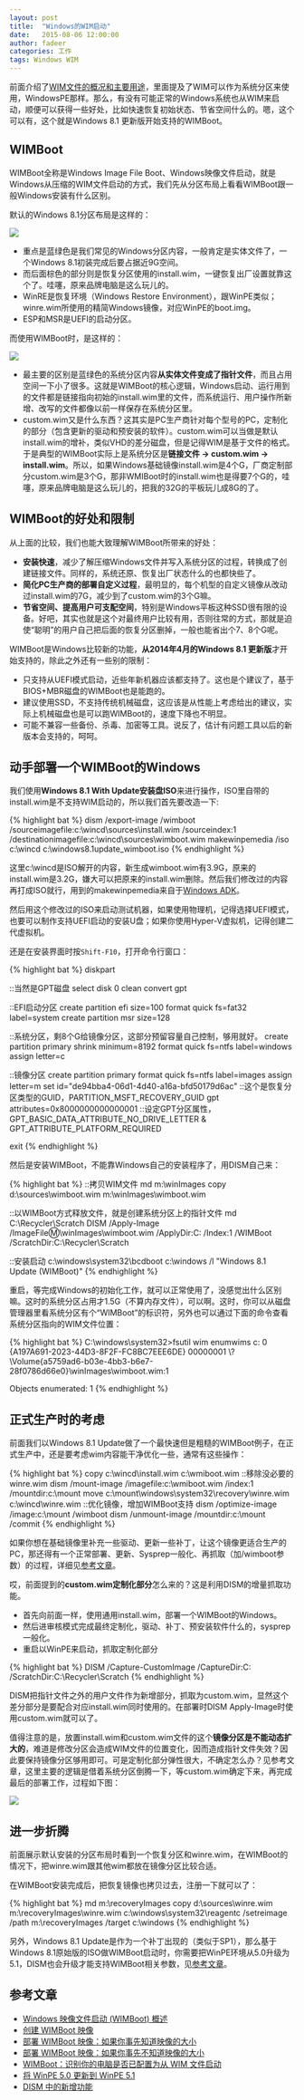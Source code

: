 ```yaml
---
layout: post
title:  "Windows的WIM启动"
date:   2015-08-06 12:00:00
author: fadeer
categories: 工作
tags: Windows WIM
---
```


前面介绍了[WIM文件的概况和主要用途][wimfile]，里面提及了WIM可以作为系统分区来使用，WindowsPE那样。那么，有没有可能正常的Windows系统也从WIM来启动，顺便可以获得一些好处，比如快速恢复初始状态、节省空间什么的。嗯，这个可以有，这个就是Windows 8.1 更新版开始支持的WIMBoot。

WIMBoot
----
WIMBoot全称是Windows Image File Boot、Windows映像文件启动，就是Windows从压缩的WIM文件启动的方式，我们先从分区布局上看看WIMBoot跟一般Windows安装有什么区别。

默认的Windows 8.1分区布局是这样的：

![](https://i-technet.sec.s-msft.com/dynimg/IC714838.png)

* 重点是蓝绿色是我们常见的Windows分区内容，一般肯定是实体文件了，一个Windows 8.1初装完成后要占据近9G空间。
* 而后面棕色的部分则是恢复分区使用的install.wim，一键恢复出厂设置就靠这个了。哇噻，原来品牌电脑是这么玩儿的。
* WinRE是恢复环境（Windows Restore Environment），跟WinPE类似；winre.wim所使用的精简Windows镜像，对应WinPE的boot.img。
* ESP和MSR是UEFI的启动分区。

而使用WIMBoot时，是这样的：

![](https://i-technet.sec.s-msft.com/dynimg/IC714836.png)

* 最主要的区别是蓝绿色的系统分区内容**从实体文件变成了指针文件**，而且占用空间一下小了很多。这就是WIMBoot的核心逻辑，Windows启动、运行用到的文件都是链接指向初始的install.wim里的文件，而系统运行、用户操作所新增、改写的文件都像以前一样保存在系统分区里。
* custom.wim又是什么东西？这其实是PC生产商针对每个型号的PC，定制化的部分（包含更新的驱动和预安装的软件）。custom.wim可以当做是默认install.wim的增补，类似VHD的差分磁盘，但是记得WIM是基于文件的格式。于是典型的WIMBoot实际上是系统分区是**链接文件 -> custom.wim -> install.wim**。所以，如果Windows基础镜像install.wim是4个G，厂商定制部分custom.wim是3个G，那非WMIBoot时的install.wim也是得要7个G的，哇噻，原来品牌电脑是这么玩儿的，把我的32G的平板玩儿成8G的了。

WIMBoot的好处和限制
----
从上面的比较，我们也能大致理解WIMBoot所带来的好处：

* **安装快速**，减少了解压缩Windows文件并写入系统分区的过程，转换成了创建链接文件。同样的，系统还原、恢复出厂状态什么的也都快些了。
* **简化PC生产商的部署自定义过程**，最明显的，每个机型的自定义镜像从改动过install.wim的7G，减少到了custom.wim的3个G嘛。
* **节省空间、提高用户可支配空间**，特别是Windows平板这种SSD很有限的设备。好吧，其实也就是这个对最终用户比较有用，否则往常的方式，那就是迫使“聪明”的用户自己把后面的恢复分区删掉，一般也能省出个7、8个G呢。

WIMBoot是Windows比较新的功能，**从2014年4月的Windows 8.1 更新版**才开始支持的，除此之外还有一些别的限制：

* 只支持从UEFI模式启动，近些年新机器应该都支持了。这也是个建议了，基于BIOS+MBR磁盘的WIMBoot也是能跑的。
* 建议使用SSD，不支持传统机械磁盘，这应该是从性能上考虑给出的建议，实际上机械磁盘也是可以跑WIMBoot的，速度下降也不明显。
* 可能不兼容一些备份、杀毒、加密等工具。说反了，估计有问题工具以后的新版本会支持的，呵呵。

动手部署一个WIMBoot的Windows
----
<!--preview-end-->
我们使用**Windows 8.1 With Update安装盘ISO**来进行操作，ISO里自带的install.wim是不支持WIM启动的，所以我们首先要改造一下:

{% highlight bat %}
dism /export-image /wimboot /sourceimagefile:c:\wincd\sources\install.wim /sourceindex:1 /destinationimagefile:c:\wincd\sources\wimboot.wim
makewinpemedia /iso c:\wincd c:\windows8.1update_wimboot.iso
{% endhighlight %}

这里c:\wincd是ISO解开的内容，新生成wimboot.wim有3.9G，原来的install.wim是3.2G，嫌大可以把原来的install.wim删除。然后我们修改过的内容再打成ISO就行，用到的makewinpemedia来自于[Windows ADK][wadk81u]。

然后用这个修改过的ISO来启动测试机器，如果使用物理机，记得选择UEFI模式，也要可以制作支持UEFI启动的安装U盘；如果你使用Hyper-V虚拟机，记得创建二代虚拟机。

还是在安装界面时按`Shift-F10`，打开命令行窗口：

{% highlight bat %}
diskpart

::当然是GPT磁盘
select disk 0
clean
convert gpt

::EFI启动分区
create partition efi size=100
format quick fs=fat32 label=system
create partition msr size=128

::系统分区，剩8个G给镜像分区，这部分预留容量自己控制，够用就好。
create partition primary
shrink minimum=8192
format quick fs=ntfs label=windows
assign letter=c

::镜像分区
create partition primary
format quick fs=ntfs label=images
assign letter=m
set id="de94bba4-06d1-4d40-a16a-bfd50179d6ac" ::这个是恢复分区类型的GUID，PARTITION_MSFT_RECOVERY_GUID
gpt attributes=0x8000000000000001 ::设定GPT分区属性，GPT_BASIC_DATA_ATTRIBUTE_NO_DRIVE_LETTER & GPT_ATTRIBUTE_PLATFORM_REQUIRED

exit
{% endhighlight %}

然后是安装WIMBoot，不能靠Windows自己的安装程序了，用DISM自己来：

{% highlight bat %}
::拷贝WIM文件
md m:\winImages
copy d:\sources\wimboot.wim m:\winImages\wimboot.wim

::以WIMBoot方式释放文件，就是创建系统分区上的指针文件
md C:\Recycler\Scratch
DISM /Apply-Image /ImageFile:m:\winImages\wimboot.wim /ApplyDir:C: /Index:1 /WIMBoot /ScratchDir:C:\Recycler\Scratch

::安装启动
c:\windows\system32\bcdboot c:\windows /l "Windows 8.1 Update (WIMBoot)"
{% endhighlight %}

重启，等完成Windows的初始化工作，就可以正常使用了，没感觉出什么区别嘛。这时的系统分区占用才1.5G（不算内存文件），可以啊。这时，你可以从磁盘管理器里看系统分区有个“WIMBoot”的标识符，另外也可以通过下面的命令查看系统分区指向的WIM文件位置：

{% highlight bat %}
C:\windows\system32>fsutil wim enumwims c:
   0 {A197A691-2023-44D3-8F2F-FC8BC7EEE6DE} 00000001 \\?\Volume{a5759ad6-b03e-4bb3-b6e7-28f0786d66e0}\winImages\wimboot.wim:1

Objects enumerated: 1
{% endhighlight %}

正式生产时的考虑
----
前面我们以Windows 8.1 Update做了一个最快速但是粗糙的WIMBoot例子，在正式生产中，还是要考虑wim内容能干净优化一些，通常有这些操作：

{% highlight bat %}
copy c:\wincd\install.wim c:\wmiboot.wim
::移除没必要的winre.wim
dism /mount-image /imagefile:c:\wmiboot.wim /index:1 /mountdir:c:\mount
move c:\mount\windows\system32\recovery\winre.wim c:\wincd\winre.wim
::优化镜像，增加WIMBoot支持
dism /optimize-image /image:c:\mount /wimboot
dism /unmount-image /mountdir:c:\mount /commit
{% endhighlight %}

如果你想在基础镜像里补充一些驱动、更新一些补丁，让这个镜像更适合生产的PC，那还得有一个正常部署、更新、Sysprep一般化、再抓取（加/wimboot参数）的过程，详细见[参考文章][create]。

哎，前面提到的**custom.wim定制化部分**怎么来的？这是利用DISM的增量抓取功能。

* 首先向前面一样，使用通用install.wim，部署一个WIMBoot的Windows。
* 然后进审核模式完成最终定制化，驱动、补丁、预安装软件什么的，sysprep一般化。
* 重启以WinPE来启动，抓取定制化部分

{% highlight bat %}
DISM /Capture-CustomImage /CaptureDir:C: /ScratchDir:C:\Recycler\Scratch
{% endhighlight %}

DISM把指针文件之外的用户文件作为新增部分，抓取为custom.wim，显然这个差分部分是要配合对应install.wim同时使用的。在部署时DISM Apply-Image时使用custom.wim就可以了。

值得注意的是，放置install.wim和custom.wim文件的这个**镜像分区是不能动态扩大的**，难道是修改分区会造成WIM文件的位置变化，因而造成指针文件失效？因此要保持镜像分区够用即可。可是定制化部分弹性很大，不确定怎么办？见参考文章，这里主要的逻辑是借着系统分区倒腾一下，等custom.wim确定下来，再完成最后的部署工作，过程如下图：

![](https://i-technet.sec.s-msft.com/dynimg/IC714837.png)

进一步折腾
----
前面展示默认安装的分区布局时看到一个恢复分区和winre.wim，在WIMBoot的情况下，把winre.wim跟其他wim都放在镜像分区比较合适。

在WIMBoot安装完成后，把恢复镜像也拷贝过去，注册一下就可以了：

{% highlight bat %}
md m:\recoveryImages
copy d:\sources\winre.wim m:\recoveryImages\winre.wim 
c:\windows\system32\reagentc /setreimage /path m:\recoveryImages /target c:\windows
{% endhighlight %}

另外，Windows 8.1 Update是作为一个补丁出现的（类似于SP1），那么基于Windows 8.1原始版的ISO做WIMBoot启动时，你需要把WinPE环境从5.0升级为5.1，DISM也会升级才能支持WIMBoot相关参数，见[参考文章][winpe501]。

参考文章
----
* [Windows 映像文件启动 (WIMBoot) 概述](https://technet.microsoft.com/zh-cn/library/dn594399.aspx)
* [创建 WIMBoot 映像](https://technet.microsoft.com/zh-cn/library/dn621983.aspx)
* [部署 WIMBoot 映像：如果你事先知道映像的大小](https://technet.microsoft.com/zh-cn/library/dn605112.aspx)
* [部署 WIMBoot 映像：如果你事先不知道映像的大小](https://technet.microsoft.com/zh-cn/library/dn594395.aspx)
* [WIMBoot：识别你的电脑是否已配置为从 WIM 文件启动](https://technet.microsoft.com/zh-cn/library/dn631790.aspx)
* [将 WinPE 5.0 更新到 WinPE 5.1][winpe501]
* [DISM 中的新增功能](https://technet.microsoft.com/zh-cn/library/dn419776.aspx)

[wimfile]: http://fadeer.github.io/工作/2015/08/05/windows-wim-fileformat.html
[wadk81u]: http://www.microsoft.com/en-us/download/details.aspx?id=39982
[create]: https://technet.microsoft.com/zh-cn/library/dn621983.aspx
[winpe501]: https://technet.microsoft.com/zh-cn/library/dn613859.aspx
